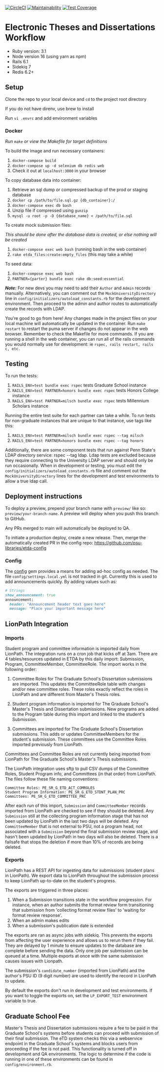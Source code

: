 [![CircleCI](https://circleci.com/gh/psu-libraries/etda_workflow.svg?style=svg)](https://circleci.com/gh/psu-stewardship/etda_workflow)
[![Maintainability](https://api.codeclimate.com/v1/badges/a38c9040c48fe53aaa85/maintainability)](https://codeclimate.com/github/psu-libraries/etda_workflow/maintainability)
[![Test Coverage](https://api.codeclimate.com/v1/badges/a38c9040c48fe53aaa85/test_coverage)](https://codeclimate.com/github/psu-libraries/etda_workflow/test_coverage)

# Electronic Theses and Dissertations Workflow

* Ruby version: 3.1
* Node version 16 (using yarn as npm)
* Rails 6.1
* Sidekiq 7
* Redis 6.2+

## Setup

Clone the repo to your local device and `cd` to the project root directory

If you do not have direnv, use brew to install 

Run `vi .envrc` and add environment variables

### Docker

*Run `make` or view the Makefile for target definitions*

To build the image and run necessary containers:

 1. `docker-compose build`
 2. `docker-compose up -d selenium db redis web`
 3. Check it out at `localhost:3000` in your browser

To copy database data into container:

1. Retrieve an sql dump or compressed backup of the prod or staging database
2. `docker cp /path/to/file.sql.gz {db_container}:/`
3. `docker-compose exec db bash`
4. Unzip file if compressed using `gunzip`
5. `mysql -u root -p -D {database_name} < /path/to/file.sql`

To create mock submission files:

*This should be done after the database data is created, or else nothing will be created*

1. `docker-compose exec web bash` (running bash in the web container)
2. `rake etda_files:create:empty_files` (this may take a while)

To seed data:

1. `docker-compose exec web bash`
2. `PARTNER={parter} bundle exec rake db:seed:essential`

**_Note:_** For new devs you may need to add their `Author` and `Admin` records manually.  Alternatively, you can comment out the `MockUniversityDirectory` line
 in `config/initializers/autoload_constants.rb` for the development environment.  Then proceed to the admin and author routes to automatically create the records with LDAP.

You're good to go from here!  Any changes made in the project files on your local machine will automatically be updated in the container.  Run `make restart` to restart the puma server if changes do not appear in the web browser.  Remember to check the Makefile for more commands.  If you are running a shell in the web container, you can run all of the rails commands you would normally use for development: ie `rspec, rails restart, rails c, etc.`

## Testing

   To run the tests:
   1.  `RAILS_ENV=test bundle exec rspec` tests Graduate School instance   
   2.  `RAILS_ENV=test PARTNER=honors bundle exec rspec` tests Honors College instance
   3.  `RAILS_ENV=test PARTNER=milsch bundle exec rspec` tests Millennium Scholars instance

   Running the entire test suite for each partner can take a while.  To run tests for non-graduate instances that are unique to that instance, use tags like this:

   1. `RAILS_ENV=test PARTNER=milsch bundle exec rspec --tag milsch`
   1. `RAILS_ENV=test PARTNER=honors bundle exec rspec --tag honors`

   Additionally, there are some component tests that run against Penn State's LDAP directory service: rspec --tag ldap. Ldap tests are excluded because they require connecting to the University LDAP server and should only be run occasionally.  When in development or testing, you must edit the `config/initializers/autoload_constants.rb` file and comment out the `MockUniversityDirectory` lines for the development and test environments to allow a true ldap call.

## Deployment instructions

To deploy a preview, prepend your branch name with `preview/` like so: `preview/your-branch-name`. A preview will deploy when you push this branch to GitHub.

Any PRs merged to main will automatically be deployed to QA.

To initiate a production deploy, create a new release. Then, merge the automatically created PR in the config repo: https://github.com/psu-libraries/etda-config

### Config
The [config](https://rubygems.org/gems/config) gem provides a means for adding ad-hoc config as needed.
The file `config/settings.local.yml` is not tracked in git. 
Currently this is used to add announcements quickly. By adding values such as:
```rb
# Strings
show_announcement: true
announcement:
  header: "Announcement header text goes here"
  message: "Place your important message here"
```

## LionPath Integration

### Imports

Student program and committee information is imported daily from LionPath.  The integration runs on a cron job that kicks off at 3am.  There are 4 tables/resources updated in ETDA by this daily import: Submission, Program, CommitteeMember, CommitteeRole.  The import works in the following order:

1. Committee Roles for The Graduate School's Dissertation submissions are imported.  This updates the CommitteeRole table with changes and/or new committee roles.  These roles exactly reflect the roles in LionPath and are different from Master's Thesis roles.

2. Student program information is imported for The Graduate School's Master's Thesis and Dissertation submissions.  New programs are added to the Program table during this import and linked to the student's Submission.

3. Committees are imported for The Graduate School's Dissertation submissions.  This adds or updates CommitteeMembers for the student's submission.  These committees use the Committee Roles imported previously from LionPath.

Committees and Committee Roles are not currently being imported from LionPath for The Graduate School's Master's Thesis submissions.

The LionPath integration uses sftp to pull CSV dumps of the Committee Roles, Student Program info, and Committees (in that order) from LionPath.  The files follow these file naming conventions:

	Committee Roles: PE_SR_G_ETD_ACT_COMROLES
	Student Program Information: PE_SR_G_ETD_STDNT_PLAN_PRC
	Committees: PE_SR_G_ETD_COMMITTEE_PRC
	
After each run of this import, `Submission` and `CommitteeMember` records imported from LionPath are checked to see if they should be deleted.  Any `Submission` still at the collecting program information stage that has not been updated by LionPath in the last two days will be deleted.  Any `CommitteeMember` that is not external to PSU, not a program head, not associated with a `Submission` beyond the final submission review stage, and hasn't been updated by LionPath in two days will also be deleted. There is a failsafe that stops the deletion if more than 10% of records are being deleted.

### Exports

LionPath has a REST API for ingesting data for submissions (student plans in LionPath).  We export data to LionPath throughout the submission process to keep LionPath up-to-date on the student's progress.

The exports are triggered in three places:

1. When a Submission transitions state in the workflow progression. For instance, when an author submits the format review form transitioning that submission from 'collecting format review files' to 'waiting for format review response'.
2. When an admin makes edits
3. When a submission's publication date is extended

The exports are ran as async jobs with sidekiq. This prevents the exports from affecting the user experience and allows us to rerun them if they fail. They are delayed by 1 minute to ensure updates to the database are complete before sending the data. Only one job per submission can be queued at a time. Multiple exports at once with the same submission causes issues with Lionpath.

The submission's `candidate_number` (imported from LionPath) and the author's PSU ID (9 digit number) are used to identify the record in LionPath to update.

By default the exports don't run in development and test environments.  If you want to toggle the exports on, set the `LP_EXPORT_TEST` environment variable to true.

## Graduate School Fee

Master's Thesis and Dissertation submissions require a fee to be paid in the Graduate School's systems before students can proceed with submission of their final submission.  The eTD system checks this via a webservice endpoint in the Graduate School's systems and blocks users from proceeding if the fee is not paid.  This functionality is turned off in development and QA environments.  The logic to determine if the code is running in one of these environments can be found in `config/environment.rb`.
